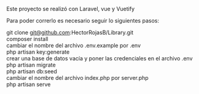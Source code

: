 Este proyecto se realizó con Laravel, vue y Vuetify

Para poder correrlo es necesario seguir lo siguientes pasos: 

git clone git@github.com:HectorRojasB/Library.git <br>
composer install <br>
cambiar el nombre del archivo .env.example por .env <br>
php artisan key:generate <br>
crear una base de datos vacía y poner las credenciales en el archivo .env <br>
php artisan migrate <br>
php artisan db:seed <br>
cambiar el nombre del archivo index.php por server.php <br>
php artisan serve <br>

